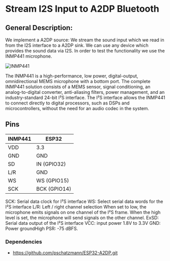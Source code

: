 
# Stream I2S Input to A2DP Bluetooth

## General Description:
We implement a A2DP source: We stream the sound input which we read in from the I2S interface to a A2DP sink. We can use any device which provides the sound data via I2S. In order to test the functionality we use the INMP441 microphone.

![INMP441](https://pschatzmann.github.io/arduino-audio-tools/resources/inmp441.jpeg)

The INMP441 is a high-performance, low power, digital-output, omnidirectional MEMS microphone with a bottom port. The complete INMP441 solution consists of a MEMS sensor, signal conditioning, an analog-to-digital converter, anti-aliasing filters, power management, and an industry-standard 24-bit I²S interface. The I²S interface allows the INMP441 to connect directly to digital processors, such as DSPs and microcontrollers, without the need for an audio codec in the system.

## Pins
 
| INMP441 |  ESP32
| --------| ---------------
| VDD     |  3.3
| GND     |  GND
| SD      |  IN (GPIO32)
| L/R     |  GND
| WS      |  WS (GPIO15)
| SCK     |  BCK (GPIO14)


SCK: Serial data clock for I²S interface
WS: Select serial data words for the I²S interface
L/R: Left / right channel selection
        When set to low, the microphone emits signals on one channel of the I²S frame.
        When the high level is set, the microphone will send signals on the other channel.
ExSD: Serial data output of the I²S interface
VCC: input power 1.8V to 3.3V
GND: Power groundHigh PSR: -75 dBFS.

### Dependencies

- https://github.com/pschatzmann/ESP32-A2DP.git


